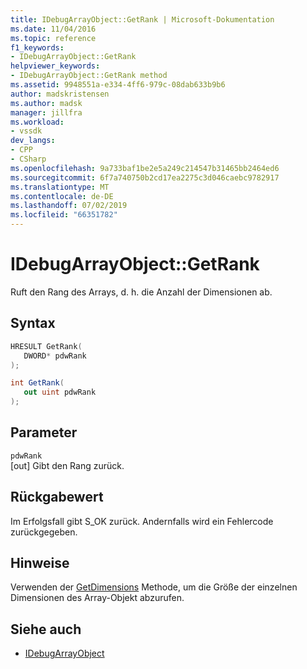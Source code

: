 ```yaml
---
title: IDebugArrayObject::GetRank | Microsoft-Dokumentation
ms.date: 11/04/2016
ms.topic: reference
f1_keywords:
- IDebugArrayObject::GetRank
helpviewer_keywords:
- IDebugArrayObject::GetRank method
ms.assetid: 9948551a-e334-4ff6-979c-08dab633b9b6
author: madskristensen
ms.author: madsk
manager: jillfra
ms.workload:
- vssdk
dev_langs:
- CPP
- CSharp
ms.openlocfilehash: 9a733baf1be2e5a249c214547b31465bb2464ed6
ms.sourcegitcommit: 6f7a740750b2cd17ea2275c3d046caebc9782917
ms.translationtype: MT
ms.contentlocale: de-DE
ms.lasthandoff: 07/02/2019
ms.locfileid: "66351782"
---
```

# <a name="idebugarrayobjectgetrank"></a>IDebugArrayObject::GetRank
Ruft den Rang des Arrays, d. h. die Anzahl der Dimensionen ab.

## <a name="syntax"></a>Syntax

```cpp
HRESULT GetRank( 
   DWORD* pdwRank
);
```

```csharp
int GetRank(
   out uint pdwRank
);
```

## <a name="parameters"></a>Parameter
`pdwRank`\
[out] Gibt den Rang zurück.

## <a name="return-value"></a>Rückgabewert
 Im Erfolgsfall gibt S_OK zurück. Andernfalls wird ein Fehlercode zurückgegeben.

## <a name="remarks"></a>Hinweise
 Verwenden der [GetDimensions](../../../extensibility/debugger/reference/idebugarrayobject-getdimensions.md) Methode, um die Größe der einzelnen Dimensionen des Array-Objekt abzurufen.

## <a name="see-also"></a>Siehe auch
- [IDebugArrayObject](../../../extensibility/debugger/reference/idebugarrayobject.md)
